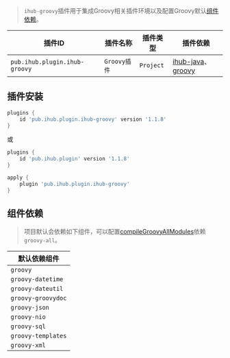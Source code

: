 > `ihub-groovy`插件用于集成Groovy相关插件环境以及配置Groovy默认[组件依赖](/iHubGroovy?id=组件依赖)。

| 插件ID | 插件名称 | 插件类型 | 插件依赖 |
|-------|---------|--------|---------|
| `pub.ihub.plugin.ihub-groovy` | `Groovy插件` | `Project` | [ihub-java](iHubJava)、[groovy](https://docs.gradle.org/current/userguide/groovy_plugin.html) |

## 插件安装

```groovy
plugins {
    id 'pub.ihub.plugin.ihub-groovy' version '1.1.8'
}
```

或

```groovy
plugins {
    id 'pub.ihub.plugin' version '1.1.8'
}

apply {
    plugin 'pub.ihub.plugin.ihub-groovy'
}
```

## 组件依赖

> 项目默认会依赖如下组件，可以配置[compileGroovyAllModules](/iHub?id=配置示例)依赖`groovy-all`。

| 默认依赖组件 |
| --------- |
| `groovy` |
| `groovy-datetime` |
| `groovy-dateutil` |
| `groovy-groovydoc` |
| `groovy-json` |
| `groovy-nio` |
| `groovy-sql` |
| `groovy-templates` |
| `groovy-xml` |